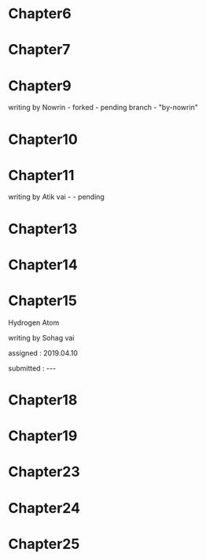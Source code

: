 # Chapter6


# Chapter7


# Chapter9
writing by Nowrin - forked - pending
branch - "by-nowrin"


# Chapter10


# Chapter11
writing by Atik vai - - pending


# Chapter13


# Chapter14


# Chapter15
Hydrogen Atom

writing by Sohag vai

assigned : 2019.04.10

submitted : ---


# Chapter18

# Chapter19


# Chapter23


# Chapter24


# Chapter25




